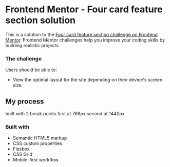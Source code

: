 # Frontend Mentor - Four card feature section solution

This is a solution to the [Four card feature section challenge on Frontend Mentor](https://www.frontendmentor.io/challenges/four-card-feature-section-weK1eFYK). Frontend Mentor challenges help you improve your coding skills by building realistic projects.

### The challenge

Users should be able to:

- View the optimal layout for the site depending on their device's screen size

## My process

built with 2 break points.first at 768px second at 1440px

### Built with

- Semantic HTML5 markup
- CSS custom properties
- Flexbox
- CSS Grid
- Mobile-first workflow
